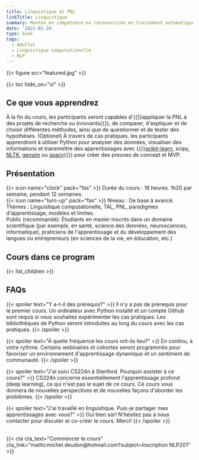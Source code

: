 ```yaml
---
title: Linguistique et PNL
linkTitle: Linguistique
summary: Montée en compétence ou reconversion en traitement automatique des langues et programmation neuro linguistique, pour des organisations publiques ou privées, des start-up ou des universités.
date: '2021-01-24'
type: book
tags:
  - Adultes
  - Linguistique computationelle
  - NLP
---
```


{{< figure src="featured.jpg" >}}

{{< toc hide_on="xl" >}}

## Ce que vous apprendrez

À la fin du cours, les participants seront capables d'{{<hl>}}appliquer la PNL à des projets de recherche ou innovants{{</hl>}}, de comparer, d'expliquer et de choisir différentes méthodes, ainsi que de questionner et de tester des hypothèses. (Optionel) À travers de cas pratiques, les participants apprendront à utiliser Python pour analyser des données, visualiser des informations et transmettre des apprentissages avec {{<hl>}}[scikit-learn](https://scikit-learn.org/stable/ ), scipy, [NLTK](https://www.nltk.org/), [gensim](https://radimrehurek.com/gensim/index.html) ou [spacy](https://spacy.io/){{</hl>}} pour créer des preuves de concept et MVP.

## Présentation

{{< icon name="clock" pack="fas" >}} Durée du cours : 16 heures. 1h20 par semaine, pendant 12 semaines. <br>
{{< icon name="turn-up" pack="fas" >}} Niveau : De base à avancé. <br>
Thèmes : Linguistique computationelle, TAL, PNL, paradigmes d'apprentissage, modèles et limites. <br>
Public (recommandé): Étudiants en master inscrits dans un domaine scientifique (par exemple, en santé, science des données, neurosciences, informatique), praticiens de l'apprentissage et du développement des langues ou entrepreneurs (en sciences de la vie, en éducation, etc.)


## Cours dans ce program

{{< list_children >}}

## FAQs

{{< spoiler text="Y a-t-il des prérequis?" >}}
Il n'y a pas de prérequis pour le premier cours. Un ordinateur avec Python installé et un compte Github sont requis si vous souhaitez expérimenter les cas pratiques. Les bibliothèques de Python seront introduites au long du cours avec les cas pratiques.
{{< /spoiler >}}

{{< spoiler text="À quelle fréquence les cours ont-ils lieu?" >}}
En continu, à votre rythme. Certains webinaires et cohortes seront programmés pour favoriser un environnement d'apprentissage dynamique et un sentiment de communauté.
{{< /spoiler >}}

{{< spoiler text="J'ai suivi CS224n à Stanford. Pourquoi assister à ce cours?" >}}
CS224n concerne essentiellement l'apprentissage profond (deep learning), ce qui n'est pas le sujet de ce cours. Ce cours vous donnera de nouvelles perspectives et de nouvelles façons d'aborder les problèmes.
{{< /spoiler >}}

{{< spoiler text="J'ai travaillé en linguistique. Puis-je partager mes apprentissages avec vous?" >}}
Oui bien sûr! N'hésitez pas à nous contacter pour discuter et co-créer le cours. Merci!
{{< /spoiler >}}

<br>
{{< cta cta_text="Commencer le cours" cta_link="mailto:michel.deudon@hotmail.com?subject=Inscription NLP201" >}}
